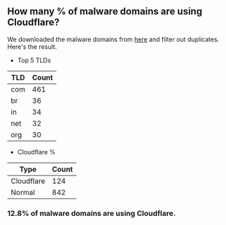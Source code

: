 ## How many % of malware domains are using Cloudflare?


We downloaded the malware domains from [here](https://urlhaus.abuse.ch) and filter out duplicates.
Here's the result.


[//]: # (start replacement)


- Top 5 TLDs

| TLD | Count |
| --- | --- |
| com | 461 |
| br | 36 |
| in | 34 |
| net | 32 |
| org | 30 |


- Cloudflare %

| Type | Count |
| --- | --- |
| Cloudflare | 124 |
| Normal | 842 |


### 12.8% of malware domains are using Cloudflare.